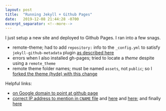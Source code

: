 ```yaml
---
layout: post
title:  "Running Jekyll + Github Pages"
date:   2019-12-08 21:44:28 -0700
excerpt_separator: <!--more-->
---
```

I just setup a new site and deployed to Github Pages. I ran into a few snags.
<!--more-->
 
 - remote-theme; had to add `repository:` info to the `_config.yml` to satisfy `jekyll-github-metadata` plugin [as described here](https://stackoverflow.com/a/48832099/1175496)
 - errors when I also installed gh-pages; tried to locate a *theme* despite using a `remote_theme`
 - remote theme folder names; must be named `assets`, not `public`; so I [forked the theme (hyde) with this change](https://github.com/theredpea/hyde/commit/8793ad60c82a96be0c4755a2368156782127fb20)

Helpful links:
 - [on Google domain to point at github page](https://medium.com/employbl/launch-a-website-with-a-custom-url-using-github-pages-and-google-domains-3dd8d90cc33b)
  - [correct IP address to mention in `CNAME` file](https://github.com/elm-community/builtwithelm/issues/180#issuecomment-494152040) and [here](https://medium.com/@abidul.rmdn/latest-ip-185-199-108-153-7ada0342e6ad) and [here](https://www.cameronmacleod.com/blog/github-pages-dns); and finally [here](https://help.github.com/en/github/working-with-github-pages/managing-a-custom-domain-for-your-github-pages-site#configuring-a-records-with-your-dns-provider)
